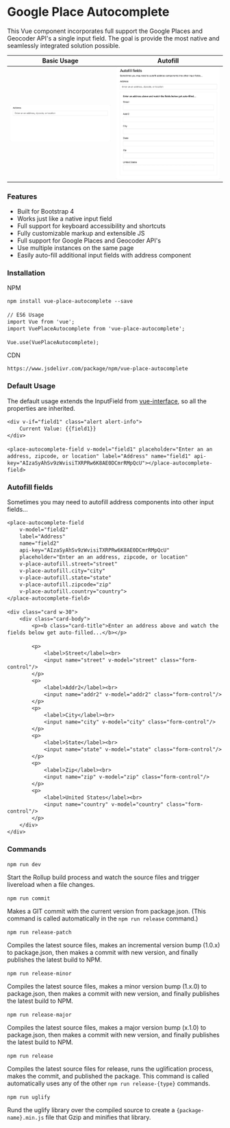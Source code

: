 # Google Place Autocomplete

This Vue component incorporates full support the Google Places and Geocoder API's a single input field.
The goal is provide the most native and seamlessly integrated solution possible.

|Basic Usage|Autofill|
|--|--|
| ![Basic Usage](./screenshots/basic-usage.gif) | ![Autofill Usage](./screenshots/autofill.gif) |



### Features

- Built for Bootstrap 4
- Works just like a native input field
- Full support for keyboard accessibility and shortcuts
- Fully customizable markup and extensible JS
- Full support for Google Places and Geocoder API's
- Use multiple instances on the same page
- Easily auto-fill additional input fields with address component

### Installation

NPM

    npm install vue-place-autocomplete --save

    // ES6 Usage
    import Vue from 'vue';
    import VuePlaceAutocomplete from 'vue-place-autocomplete';

    Vue.use(VuePlaceAutocomplete);
CDN

    https://www.jsdelivr.com/package/npm/vue-place-autocomplete


### Default Usage

The default usage extends the InputField from [vue-interface](https://github.com/actengage/vue-interface/tree/master/src/Components/InputField), so all the properties are inherited.

    <div v-if="field1" class="alert alert-info">
        Current Value: {{field1}}
    </div>

    <place-autocomplete-field v-model="field1" placeholder="Enter an an address, zipcode, or location" label="Address" name="field1" api-key="AIzaSyAhSv9zWvisiTXRPRw6K8AE0DCmrRMpQcU"></place-autocomplete-field>

### Autofill fields

Sometimes you may need to autofill address components into other input fields...

    <place-autocomplete-field
        v-model="field2"
        label="Address"
        name="field2"
        api-key="AIzaSyAhSv9zWvisiTXRPRw6K8AE0DCmrRMpQcU"
        placeholder="Enter an an address, zipcode, or location"
        v-place-autofill.street="street"
        v-place-autofill.city="city"
        v-place-autofill.state="state"
        v-place-autofill.zipcode="zip"
        v-place-autofill.country="country">
    </place-autocomplete-field>

    <div class="card w-30">
        <div class="card-body">
            <p><b class="card-title">Enter an address above and watch the fields below get auto-filled...</b></p>

            <p>
                <label>Street</label><br>
                <input name="street" v-model="street" class="form-control"/>
            </p>
            <p>
                <label>Addr2</label><br>
                <input name="addr2" v-model="addr2" class="form-control"/>
            </p>
            <p>
                <label>City</label><br>
                <input name="city" v-model="city" class="form-control"/>
            </p>
            <p>
                <label>State</label><br>
                <input name="state" v-model="state" class="form-control"/>
            </p>
            <p>
                <label>Zip</label><br>
                <input name="zip" v-model="zip" class="form-control"/>
            </p>
            <p>
                <label>United States</label><br>
                <input name="country" v-model="country" class="form-control"/>
            </p>
        </div>
    </div>

### Commands

`npm run dev`

Start the Rollup build process and watch the source files and
trigger livereload when a file changes.

`npm run commit`

Makes a GIT commit with the current version from package.json. (This command is
called automatically in the `npm run release` command.)

`npm run release-patch`

Compiles the latest source files, makes an incremental version bump (1.0.x) to
package.json, then makes a commit with new version, and finally publishes the
latest build to NPM.

`npm run release-minor`

Compiles the latest source files, makes a minor version bump (1.x.0) to
package.json, then makes a commit with new version, and finally publishes the
latest build to NPM.

`npm run release-major`

Compiles the latest source files, makes a major version bump
(x.1.0) to package.json, then makes a commit with new version, and finally
publishes the latest build to NPM.

`npm run release`

Compiles the latest source files for release, runs the
uglification process, makes the commit, and published the package. This command
is called automatically uses any of the other `npm run release-{type}` commands.

`npm run uglify`

Rund the uglify library over the compiled source to create a
`{package-name}.min.js` file that Gzip and minifies that library.
